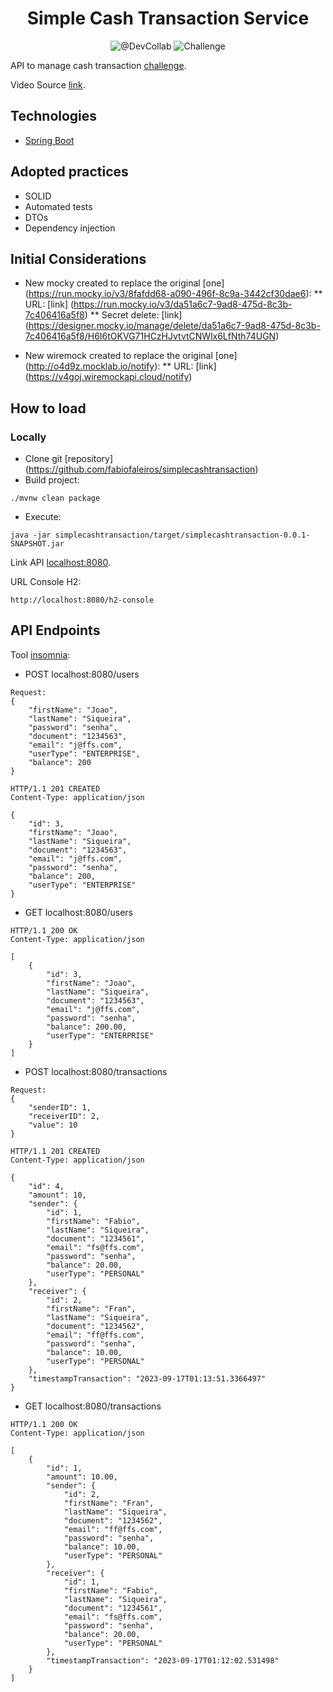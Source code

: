 <h1 align="center">
  Simple Cash Transaction Service
</h1>

<p align="center">
 <img src="https://img.shields.io/static/v1?label=Youtube&message=@DevCollab&color=8257E5&labelColor=000000" alt="@DevCollab" />
 <img src="https://img.shields.io/static/v1?label=Tipo&message=Desafio&color=8257E5&labelColor=000000" alt="Challenge" />
</p>

API to manage cash transaction [challenge](https://github.com/PicPay/picpay-desafio-backend).

Video Source [link](https://youtu.be/QXunBiLq2SM?si=3dpJtAyRMjRlPC-5).

## Technologies
 
- [Spring Boot](https://spring.io/projects/spring-boot)

## Adopted practices

- SOLID
- Automated tests
- DTOs
- Dependency injection

## Initial Considerations

- New mocky created to replace the original [one] (https://run.mocky.io/v3/8fafdd68-a090-496f-8c9a-3442cf30dae6):
	** URL: [link] (https://run.mocky.io/v3/da51a6c7-9ad8-475d-8c3b-7c406416a5f8)
	** Secret delete: [link] (https://designer.mocky.io/manage/delete/da51a6c7-9ad8-475d-8c3b-7c406416a5f8/H6I6tOKVG71HCzHJvtvtCNWlx6LfNth74UGN)

- New wiremock created to replace the original [one] (http://o4d9z.mocklab.io/notify):
	** URL: [link] (https://v4goj.wiremockapi.cloud/notify)
 
## How to load

### Locally
- Clone git [repository] (https://github.com/fabiofaleiros/simplecashtransaction)
- Build project:
```
./mvnw clean package
```
- Execute:
```
java -jar simplecashtransaction/target/simplecashtransaction-0.0.1-SNAPSHOT.jar
```

Link API [localhost:8080](http://localhost:8080).

URL Console H2:
```
http://localhost:8080/h2-console
```

## API Endpoints

Tool [insomnia](https://insomnia.rest/):

- POST localhost:8080/users
```
Request:
{
	"firstName": "Joao",
	"lastName": "Siqueira",
	"password": "senha",
	"document": "1234563",
	"email": "j@ffs.com",
	"userType": "ENTERPRISE",
	"balance": 200
}

HTTP/1.1 201 CREATED
Content-Type: application/json

{
	"id": 3,
	"firstName": "Joao",
	"lastName": "Siqueira",
	"document": "1234563",
	"email": "j@ffs.com",
	"password": "senha",
	"balance": 200,
	"userType": "ENTERPRISE"
}
```

- GET localhost:8080/users
```
HTTP/1.1 200 OK
Content-Type: application/json

[
    {
		"id": 3,
		"firstName": "Joao",
		"lastName": "Siqueira",
		"document": "1234563",
		"email": "j@ffs.com",
		"password": "senha",
		"balance": 200.00,
		"userType": "ENTERPRISE"
	}
]
```
- POST localhost:8080/transactions
```
Request:
{
	"senderID": 1,
	"receiverID": 2,
	"value": 10
}

HTTP/1.1 201 CREATED
Content-Type: application/json

{
	"id": 4,
	"amount": 10,
	"sender": {
		"id": 1,
		"firstName": "Fabio",
		"lastName": "Siqueira",
		"document": "1234561",
		"email": "fs@ffs.com",
		"password": "senha",
		"balance": 20.00,
		"userType": "PERSONAL"
	},
	"receiver": {
		"id": 2,
		"firstName": "Fran",
		"lastName": "Siqueira",
		"document": "1234562",
		"email": "ff@ffs.com",
		"password": "senha",
		"balance": 10.00,
		"userType": "PERSONAL"
	},
	"timestampTransaction": "2023-09-17T01:13:51.3366497"
}
```

- GET localhost:8080/transactions
```
HTTP/1.1 200 OK
Content-Type: application/json

[
	{
		"id": 1,
		"amount": 10.00,
		"sender": {
			"id": 2,
			"firstName": "Fran",
			"lastName": "Siqueira",
			"document": "1234562",
			"email": "ff@ffs.com",
			"password": "senha",
			"balance": 10.00,
			"userType": "PERSONAL"
		},
		"receiver": {
			"id": 1,
			"firstName": "Fabio",
			"lastName": "Siqueira",
			"document": "1234561",
			"email": "fs@ffs.com",
			"password": "senha",
			"balance": 20.00,
			"userType": "PERSONAL"
		},
		"timestampTransaction": "2023-09-17T01:12:02.531498"
	}
]
```